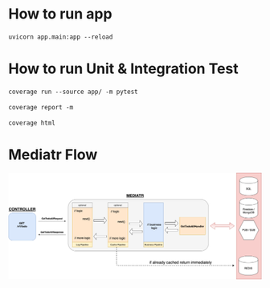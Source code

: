 # How to run app
`uvicorn app.main:app --reload`

# How to run Unit & Integration Test
`coverage run --source app/ -m pytest`

`coverage report -m`

`coverage html`

# Mediatr Flow
![Image of Yaktocat](docs/assets/mediatr_flow.png)